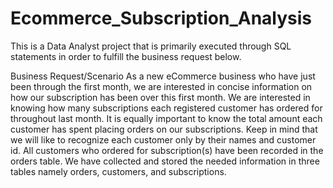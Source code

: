 # Ecommerce_Subscription_Analysis
This is a Data Analyst project that is primarily executed through SQL statements in order to fulfill the business request below.

Business Request/Scenario
As a new eCommerce business who have just been through the first month, we are interested in concise information on how our subscription has been over this first month.
We are interested in knowing how many subscriptions each registered customer has ordered for throughout last month.
It is equally important to know the total amount each customer has spent placing orders on our subscriptions.
Keep in mind that we will like to recognize each customer only by their names and customer id. All customers who ordered for subscription(s) have been recorded in the orders table.
We have collected and stored the needed information in three tables namely orders, customers, and subscriptions.
